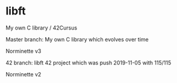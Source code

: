 # libft
My own C library / 42Cursus

Master branch:
My own C library which evolves over time

Norminette v3

42 branch:
libft 42 project which was push 2019-11-05 with 115/115

Norminette v2

